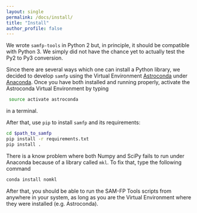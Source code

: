 ```yaml
---
layout: single
permalink: /docs/install/
title: "Install"
author_profile: false
---
```


We wrote `samfp-tools` in Python 2 but, in principle, it should be compatible
with Python 3. We simply did not have the chance yet to actually test the Py2
to Py3 conversion.

Since there are several ways which one can install a Python library, we decided
to develop `samfp` using the Virtual Environment
[Astroconda](https://astroconda.readthedocs.io/en/latest/) under [Anaconda](https://www.continuum.io/downloads). Once you have both installed
and running properly, activate the Astroconda Virtual Environment by typing

  ```bash
   source activate astroconda
  ```
  in a terminal.

After that, use `pip` to install `samfp` and its requirements:

  ```bash
  cd $path_to_samfp
  pip install -r requirements.txt
  pip install .
  ```
There is a know problem where both Numpy and SciPy fails to run under Anaconda because of a library called `mkl`. To fix that, type the following command

  ```bash
  conda install nomkl
  ```
After that, you should be able to run the SAM-FP Tools scripts from anywhere in your system, as long as you are the Virtual Environment where they were installed (e.g. Astroconda).
